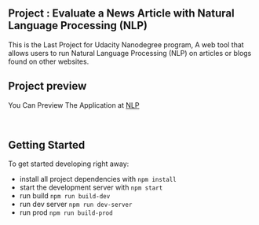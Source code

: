 <br />

## Project : Evaluate a News Article with Natural Language Processing (NLP)

This is the Last Project for Udacity Nanodegree program, A web tool that allows users to run Natural Language Processing (NLP) on articles or blogs found on other websites.

## Project preview

You Can Preview The Application at [NLP](https://nlp.alieslam.tech/)

<br/>

## Getting Started

To get started developing right away:

- install all project dependencies with `npm install`
- start the development server with `npm start`
- run build `npm run build-dev`
- run dev server `npm run dev-server`
- run prod `npm run build-prod`
